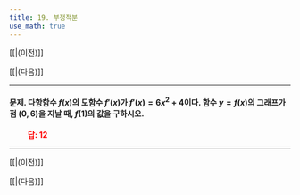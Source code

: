 ```yaml
---
title: 19. 부정적분
use_math: true
---
```

[[|(이전)]]

[[|(다음)]]

***





#### 문제. 다항함수 $f(x)$의 도함수 $f'(x)$가 $f'(x)=6x^2+4$이다. 함수 $y=f(x)$의 그래프가 점 $(0, 6)$을 지날 때, $f(1)$의 값을 구하시오.

**<span style="color: red;">$\qquad$답: $12$</span>**


***

[[|(이전)]]

[[|(다음)]]